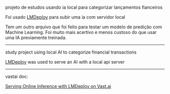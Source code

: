 projeto de estudos usando ia local para categorizar lançamentos fianceiros

Foi usado [LMDeploy](https://github.com/InternLM/lmdeploy) para subir uma ia com servidor local

Tem um outro arquivo que foi feito para testar um modelo de predição com Machine Learning. Foi muito mais acertivo e menos custoso do que usar uma IA previamente treinada.

---

study project using local AI to categorize financial transactions

[LMDeploy](https://github.com/InternLM/lmdeploy) was used to serve an AI with a local api server

---

vastai doc:

[Serving Online Inference with LMDeploy on Vast.ai](https://vast.ai/article/serving-online-inference-with-lmdeploy-on-vastai)
